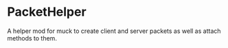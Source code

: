 # PacketHelper
A helper mod for muck to create client and server packets as well as attach methods to them.
